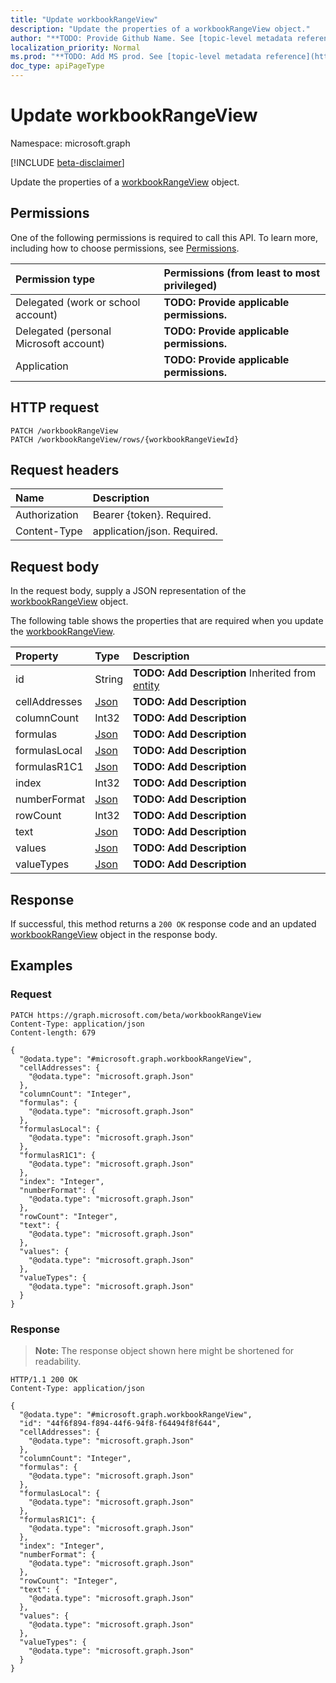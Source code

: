 ```yaml
---
title: "Update workbookRangeView"
description: "Update the properties of a workbookRangeView object."
author: "**TODO: Provide Github Name. See [topic-level metadata reference](https://msgo.azurewebsites.net/add/document/guidelines/metadata.html#topic-level-metadata)**"
localization_priority: Normal
ms.prod: "**TODO: Add MS prod. See [topic-level metadata reference](https://msgo.azurewebsites.net/add/document/guidelines/metadata.html#topic-level-metadata)**"
doc_type: apiPageType
---
```


# Update workbookRangeView
Namespace: microsoft.graph

[!INCLUDE [beta-disclaimer](../../includes/beta-disclaimer.md)]

Update the properties of a [workbookRangeView](../resources/workbookrangeview.md) object.

## Permissions
One of the following permissions is required to call this API. To learn more, including how to choose permissions, see [Permissions](/graph/permissions-reference).

|Permission type|Permissions (from least to most privileged)|
|:---|:---|
|Delegated (work or school account)|**TODO: Provide applicable permissions.**|
|Delegated (personal Microsoft account)|**TODO: Provide applicable permissions.**|
|Application|**TODO: Provide applicable permissions.**|

## HTTP request

<!-- {
  "blockType": "ignored"
}
-->
``` http
PATCH /workbookRangeView
PATCH /workbookRangeView/rows/{workbookRangeViewId}
```

## Request headers
|Name|Description|
|:---|:---|
|Authorization|Bearer {token}. Required.|
|Content-Type|application/json. Required.|

## Request body
In the request body, supply a JSON representation of the [workbookRangeView](../resources/workbookrangeview.md) object.

The following table shows the properties that are required when you update the [workbookRangeView](../resources/workbookrangeview.md).

|Property|Type|Description|
|:---|:---|:---|
|id|String|**TODO: Add Description** Inherited from [entity](../resources/entity.md)|
|cellAddresses|[Json](../resources/json.md)|**TODO: Add Description**|
|columnCount|Int32|**TODO: Add Description**|
|formulas|[Json](../resources/json.md)|**TODO: Add Description**|
|formulasLocal|[Json](../resources/json.md)|**TODO: Add Description**|
|formulasR1C1|[Json](../resources/json.md)|**TODO: Add Description**|
|index|Int32|**TODO: Add Description**|
|numberFormat|[Json](../resources/json.md)|**TODO: Add Description**|
|rowCount|Int32|**TODO: Add Description**|
|text|[Json](../resources/json.md)|**TODO: Add Description**|
|values|[Json](../resources/json.md)|**TODO: Add Description**|
|valueTypes|[Json](../resources/json.md)|**TODO: Add Description**|



## Response

If successful, this method returns a `200 OK` response code and an updated [workbookRangeView](../resources/workbookrangeview.md) object in the response body.

## Examples

### Request
<!-- {
  "blockType": "request",
  "name": "update_workbookrangeview"
}
-->
``` http
PATCH https://graph.microsoft.com/beta/workbookRangeView
Content-Type: application/json
Content-length: 679

{
  "@odata.type": "#microsoft.graph.workbookRangeView",
  "cellAddresses": {
    "@odata.type": "microsoft.graph.Json"
  },
  "columnCount": "Integer",
  "formulas": {
    "@odata.type": "microsoft.graph.Json"
  },
  "formulasLocal": {
    "@odata.type": "microsoft.graph.Json"
  },
  "formulasR1C1": {
    "@odata.type": "microsoft.graph.Json"
  },
  "index": "Integer",
  "numberFormat": {
    "@odata.type": "microsoft.graph.Json"
  },
  "rowCount": "Integer",
  "text": {
    "@odata.type": "microsoft.graph.Json"
  },
  "values": {
    "@odata.type": "microsoft.graph.Json"
  },
  "valueTypes": {
    "@odata.type": "microsoft.graph.Json"
  }
}
```


### Response
>**Note:** The response object shown here might be shortened for readability.
<!-- {
  "blockType": "response",
  "truncated": true
}
-->
``` http
HTTP/1.1 200 OK
Content-Type: application/json

{
  "@odata.type": "#microsoft.graph.workbookRangeView",
  "id": "44f6f894-f894-44f6-94f8-f64494f8f644",
  "cellAddresses": {
    "@odata.type": "microsoft.graph.Json"
  },
  "columnCount": "Integer",
  "formulas": {
    "@odata.type": "microsoft.graph.Json"
  },
  "formulasLocal": {
    "@odata.type": "microsoft.graph.Json"
  },
  "formulasR1C1": {
    "@odata.type": "microsoft.graph.Json"
  },
  "index": "Integer",
  "numberFormat": {
    "@odata.type": "microsoft.graph.Json"
  },
  "rowCount": "Integer",
  "text": {
    "@odata.type": "microsoft.graph.Json"
  },
  "values": {
    "@odata.type": "microsoft.graph.Json"
  },
  "valueTypes": {
    "@odata.type": "microsoft.graph.Json"
  }
}
```

